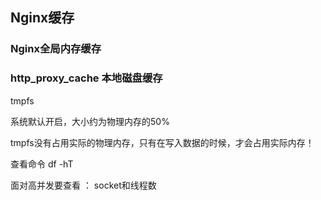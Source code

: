 ## Nginx缓存

### Nginx全局内存缓存

### http_proxy_cache 本地磁盘缓存





tmpfs

系统默认开启，大小约为物理内存的50%

tmpfs没有占用实际的物理内存，只有在写入数据的时候，才会占用实际内存！



查看命令 df -hT

面对高并发要查看 ： socket和线程数